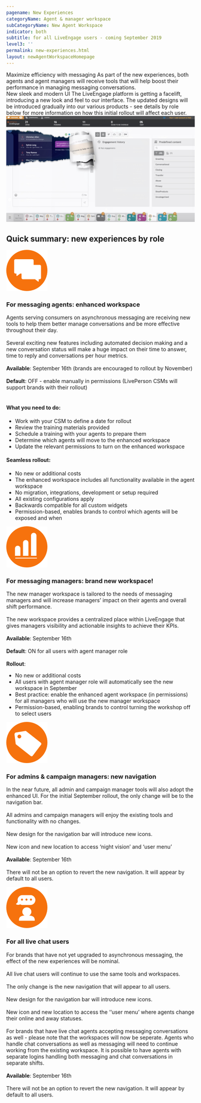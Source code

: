 ```yaml
---
pagename: New Experiences
categoryName: Agent & manager workspace
subCategoryName: New Agent Workspace
indicator: both
subtitle: for all LiveEngage users - coming September 2019
level3: ''
permalink: new-experiences.html
layout: newAgentWorkspaceHomepage
---
```


<div id="homepageRow">
<div class="homepageBox">
  <span class="homepageBoxTitle">Maximize efficiency with messaging</span>
  <span class="homepageBoxText">As part of the new experiences, both agents and agent managers will receive tools that will help boost their performance in managing messaging conversations.</span>
</div>
<div class="homepageBox">
  <span class="homepageBoxTitle">New sleek and modern UI</span>
  <span class="homepageBoxText tighter">The LiveEngage platform is getting a facelift, introducing a new look and feel to our interface.  The updated designs will be introduced gradually into our various products - see details by role below for more information on how this initial rollout will affect each user.</span>
</div>
</div>

<img class="bigAgent imageleft" src="img/NAW_Paper.jpg" />

## Quick summary: new experiences by role

<div class="contentRow">
<div class="contentTitle"><img class="titleimage" src="img/enhanced-workspace.svg" /><h3>For messaging agents: enhanced workspace</h3></div>
<span class="contentRowText">Agents serving consumers on asynchronous messaging are receiving new tools to help them better manage conversations and be more effective throughout their day.
<br>
<br>
Several exciting new features including automated decision making and a new conversation status will make a huge impact on their time to answer, time to reply and conversations per hour metrics.
<br>
<br>
<b>Available</b>: September 16th (brands are encouraged to rollout by November)
<br>
<br>
<b>Default</b>: OFF - enable manually in permissions (LivePerson CSMs will support brands with their rollout)
<br>
<br>
<h4>What you need to do:</h4>
<ul>
  <li>Work with your CSM to define a date for rollout</li>
  <li>Review the training materials provided</li>
  <li>Schedule a training with your agents to prepare them</li>
  <li>Determine which agents will move to the enhanced workspace</li>
  <li>Update the relevant permissions to turn on the enhanced workspace</li>
</ul>
<h4>Seamless rollout:</h4>
<ul>
  <li>No new or additional costs</li>
  <li>The enhanced workspace includes all functionality available in the agent workspace</li>
  <li>No migration, integrations, development or setup required</li>
  <li>All existing configurations apply</li>
  <li>Backwards compatible for all custom widgets</li>
  <li>Permission-based, enables brands to control which agents will be exposed and when</li>
</ul>
</span>
</div>

<div class="contentRow secondRow">
<div class="contentTitle"><img class="titleimage" src="img/brand-new.svg" /><h3>For messaging managers: brand new workspace!</h3></div>
<span class="contentRowText">The new manager workspace is tailored to the needs of messaging managers and will increase managers’ impact on their agents and overall shift performance.
<br>
<br>
The new workspace provides a centralized place within LiveEngage that gives managers visibility and actionable insights to achieve their KPIs.
<br>
<br>
<b>Available</b>: September 16th
<br>
<br>
<b>Default</b>: ON for all users with agent manager role
<br>
<br>
<b>Rollout</b>:

<ul>
<li>No new or additional costs</li>

<li>All users with agent manager role will automatically see the new workspace in September</li>

<li>Best practice: enable the enhanced agent workspace (in permissions) for all managers who will use the new manager workspace</li>

<li>Permission-based, enabling brands to control turning the workshop off to select users</li>
</ul>
</span>
</div>

<div class="contentRow">
<div class="contentTitle"><img class="titleimage" src="img/new-nav.svg" /><h3>For admins & campaign managers: new navigation</h3></div>
<span class="contentRowText">

In the near future, all admin and campaign manager tools will also adopt the enhanced UI. For the initial September rollout, the only change will be to the navigation bar.
<br>
<br>
All admins and campaign managers will enjoy the existing tools and functionality with no changes.
<br>
<br>
New design for the navigation bar will introduce new icons.
<br>
<br>
New icon and new location to access ‘night vision’ and ‘user menu’
<br>
<br>
<b>Available</b>: September 16th
<br>
<br>
There will not be an option to revert the new navigation. It will appear by default to all users.
</span>
</div>

<div class="contentRow secondRow">
<div class="contentTitle"><img class="titleimage" src="img/all-live-chat.svg" /><h3>For all live chat users</h3></div>
<span class="contentRowText">

For brands that have not yet upgraded to asynchronous messaging, the effect of the new experiences will be nominal.
<br>
<br>
All live chat users will continue to use the same tools and workspaces.
<br>
<br>
The only change is the new navigation that will appear to all users.
<br>
<br>
New design for the navigation bar will introduce new icons.
<br>
<br>
New icon and new location to access the ‘‘user menu’ where agents change their online and away statuses.
<br>
<br>
For brands that have live chat agents accepting messaging conversations as well - please note that the workspaces will now be seperate. Agents who handle chat conversations as well as messaging will need to continue working from the existing workspace. It is possible to have agents with separate logins handling both messaging and chat conversations in separate shifts.
<br>
<br>
<b>Available</b>: September 16th
<br>
<br>
There will not be an option to revert the new navigation.  It will appear by default to all users.
</span>
</div>
